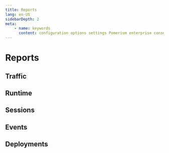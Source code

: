 ```yaml
---
title: Reports
lang: en-US
sidebarDepth: 2
meta:
    - name: keywords
      content: configuration options settings Pomerium enterprise console
---
```


# Reports

## Traffic


## Runtime


## Sessions


## Events


## Deployments


